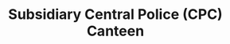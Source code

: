 ---
title: "Subsidiary Central Police (CPC) Canteen"
url: /delhi/subsidiary-central-police-cpc-canteen/
shop: supermarket
---